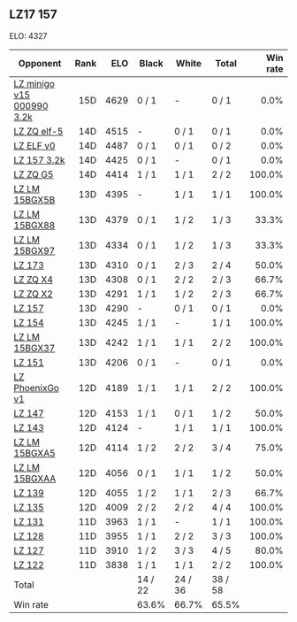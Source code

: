 ## LZ17 157 ##

ELO: 4327

Opponent | Rank | ELO | Black | White | Total | Win rate
---------|-----:|----:|-------|-------|-------|-------:
[LZ minigo v15 000990 3.2k](LZ%20minigo%20v15%20000990%203.2k.md) | 15D | 4629 | 0 / 1 | - | 0 / 1 | 0.0%
[LZ ZQ elf-5](LZ%20ZQ%20elf-5.md) | 14D | 4515 | - | 0 / 1 | 0 / 1 | 0.0%
[LZ ELF v0](LZ%20ELF%20v0.md) | 14D | 4487 | 0 / 1 | 0 / 1 | 0 / 2 | 0.0%
[LZ 157 3.2k](LZ%20157%203.2k.md) | 14D | 4425 | 0 / 1 | - | 0 / 1 | 0.0%
[LZ ZQ G5](LZ%20ZQ%20G5.md) | 14D | 4414 | 1 / 1 | 1 / 1 | 2 / 2 | 100.0%
[LZ LM 15BGX5B](LZ%20LM%2015BGX5B.md) | 13D | 4395 | - | 1 / 1 | 1 / 1 | 100.0%
[LZ LM 15BGX88](LZ%20LM%2015BGX88.md) | 13D | 4379 | 0 / 1 | 1 / 2 | 1 / 3 | 33.3%
[LZ LM 15BGX97](LZ%20LM%2015BGX97.md) | 13D | 4334 | 0 / 1 | 1 / 2 | 1 / 3 | 33.3%
[LZ 173](LZ%20173.md) | 13D | 4310 | 0 / 1 | 2 / 3 | 2 / 4 | 50.0%
[LZ ZQ X4](LZ%20ZQ%20X4.md) | 13D | 4308 | 0 / 1 | 2 / 2 | 2 / 3 | 66.7%
[LZ ZQ X2](LZ%20ZQ%20X2.md) | 13D | 4291 | 1 / 1 | 1 / 2 | 2 / 3 | 66.7%
[LZ 157](LZ%20157.md) | 13D | 4290 | - | 0 / 1 | 0 / 1 | 0.0%
[LZ 154](LZ%20154.md) | 13D | 4245 | 1 / 1 | - | 1 / 1 | 100.0%
[LZ LM 15BGX37](LZ%20LM%2015BGX37.md) | 13D | 4242 | 1 / 1 | 1 / 1 | 2 / 2 | 100.0%
[LZ 151](LZ%20151.md) | 13D | 4206 | 0 / 1 | - | 0 / 1 | 0.0%
[LZ PhoenixGo v1](LZ%20PhoenixGo%20v1.md) | 12D | 4189 | 1 / 1 | 1 / 1 | 2 / 2 | 100.0%
[LZ 147](LZ%20147.md) | 12D | 4153 | 1 / 1 | 0 / 1 | 1 / 2 | 50.0%
[LZ 143](LZ%20143.md) | 12D | 4124 | - | 1 / 1 | 1 / 1 | 100.0%
[LZ LM 15BGXA5](LZ%20LM%2015BGXA5.md) | 12D | 4114 | 1 / 2 | 2 / 2 | 3 / 4 | 75.0%
[LZ LM 15BGXAA](LZ%20LM%2015BGXAA.md) | 12D | 4056 | 0 / 1 | 1 / 1 | 1 / 2 | 50.0%
[LZ 139](LZ%20139.md) | 12D | 4055 | 1 / 2 | 1 / 1 | 2 / 3 | 66.7%
[LZ 135](LZ%20135.md) | 12D | 4009 | 2 / 2 | 2 / 2 | 4 / 4 | 100.0%
[LZ 131](LZ%20131.md) | 11D | 3963 | 1 / 1 | - | 1 / 1 | 100.0%
[LZ 128](LZ%20128.md) | 11D | 3955 | 1 / 1 | 2 / 2 | 3 / 3 | 100.0%
[LZ 127](LZ%20127.md) | 11D | 3910 | 1 / 2 | 3 / 3 | 4 / 5 | 80.0%
[LZ 122](LZ%20122.md) | 11D | 3838 | 1 / 1 | 1 / 1 | 2 / 2 | 100.0%
Total | | | 14 / 22 | 24 / 36 | 38 / 58 | 
Win rate| | | 63.6% | 66.7% | 65.5% | 
